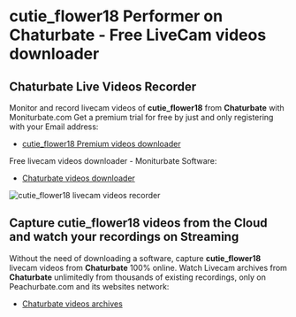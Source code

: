 # cutie_flower18 Performer on Chaturbate - Free LiveCam videos downloader

## Chaturbate Live Videos Recorder

Monitor and record livecam videos of **cutie_flower18** from **Chaturbate** with Moniturbate.com
Get a premium trial for free by just and only registering with your Email address:
* [cutie_flower18 Premium videos downloader](https://moniturbate.com/request-demo-licence-key.html)

Free livecam videos downloader - Moniturbate Software:
* [Chaturbate videos downloader](https://moniturbate.com/moniturbate-download-software.html)

![cutie_flower18 livecam videos recorder](https://peachurnet.com/templates/moniturbate-software.png)


## Capture cutie_flower18 videos from the Cloud and watch your recordings on Streaming

Without the need of downloading a software, capture **cutie_flower18** livecam videos from **Chaturbate** 100% online.
Watch Livecam archives from **Chaturbate** unlimitedly from thousands of existing recordings, only on Peachurbate.com and its websites network:
* [Chaturbate videos archives](https://peachurnet.com/)